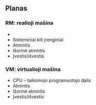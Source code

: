 ## Planas

### RM: realioji mašina
 * [sisteminė dalis]: (./system-cpu.md)
 * Sisteminiai kiti įrenginiai
 * Atmintis
 * Išorinė atmintis
 * Įvestis/išvestis

### VM: virtualioji mašina
 * CPU – taikomojo programuotojo dalis
 * Atmintis
 * Išorinė atmintis
 * Įvestis/išvestis

